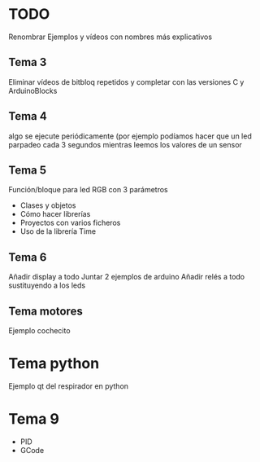 # TODO


Renombrar Ejemplos y vídeos con nombres más explicativos

## Tema 3

Eliminar vídeos de bitbloq repetidos y completar con las versiones C y ArduinoBlocks


## Tema 4

algo se ejecute periódicamente (por ejemplo podíamos hacer que un led parpadeo cada 3 segundos mientras leemos los valores de un sensor

## Tema 5

Función/bloque para led RGB con 3 parámetros

* Clases y objetos
* Cómo hacer librerías
* Proyectos con varios ficheros
* Uso de la librería Time

## Tema 6 
Añadir display a todo
Juntar 2 ejemplos de arduino
Añadir relés a todo sustituyendo a los leds 

## Tema motores

Ejemplo cochecito

# Tema python

Ejemplo qt del respirador en python


# Tema 9

* PID
* GCode
